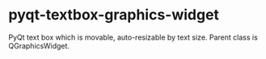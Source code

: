 # pyqt-textbox-graphics-widget
PyQt text box which is movable, auto-resizable by text size. Parent class is QGraphicsWidget.

